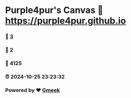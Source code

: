 # Purple4pur's Canvas :link: https://purple4pur.github.io 
### :page_facing_up: [3](https://purple4pur.github.io/tag.html) 
### :speech_balloon: 2 
### :hibiscus: 4125 
### :alarm_clock: 2024-10-25 23:23:32 
### Powered by :heart: [Gmeek](https://github.com/Meekdai/Gmeek)
